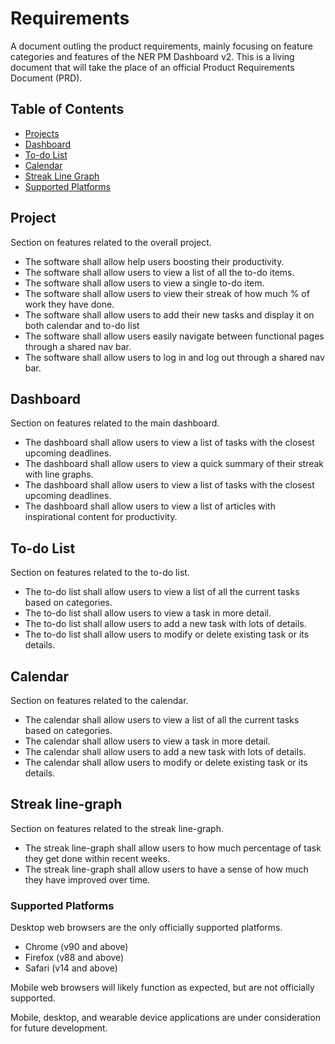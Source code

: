 # Requirements

A document outling the product requirements, mainly focusing on feature categories and features of the NER PM Dashboard v2.
This is a living document that will take the place of an official Product Requirements Document (PRD).

## Table of Contents

- [Projects](https://github.com/Levent-Batakci/Gamified-Calendar/blob/main/Docs/Requirements.md#projects)
- [Dashboard](https://github.com/Levent-Batakci/Gamified-Calendar/blob/main/Docs/Requirements.md#dashboard)
- [To-do List](https://github.com/Levent-Batakci/Gamified-Calendar/blob/main/Docs/Requirements.md#to-do-list)
- [Calendar](https://github.com/Levent-Batakci/Gamified-Calendar/blob/main/Docs/Requirements.md#calendar)
- [Streak Line Graph](https://github.com/Levent-Batakci/Gamified-Calendar/blob/main/Docs/Requirements.md#streak-line-graph)
- [Supported Platforms](https://github.com/Levent-Batakci/Gamified-Calendar/blob/main/Docs/Requirements.md#supported-platforms)

## Project

Section on features related to the overall project.

- The software shall allow help users boosting their productivity.
- The software shall allow users to view a list of all the to-do items.
- The software shall allow users to view a single to-do item.
- The software shall allow users to view their streak of how much % of work they have done.
- The software shall allow users to add their new tasks and display it on both calendar and to-do list
- The software shall allow users easily navigate between functional pages through a shared nav bar.
- The software shall allow users to log in and log out through a shared nav bar.

## Dashboard

Section on features related to the main dashboard.

- The dashboard shall allow users to view a list of tasks with the closest upcoming deadlines.
- The dashboard shall allow users to view a quick summary of their streak with line graphs.
- The dashboard shall allow users to view a list of tasks with the closest upcoming deadlines.
- The dashboard shall allow users to view a list of articles with inspirational content for productivity.

## To-do List

Section on features related to the to-do list.

- The to-do list shall allow users to view a list of all the current tasks based on categories.
- The to-do list shall allow users to view a task in more detail.
- The to-do list shall allow users to add a new task with lots of details.
- The to-do list shall allow users to modify or delete existing task or its details.

## Calendar

Section on features related to the calendar.

- The calendar shall allow users to view a list of all the current tasks based on categories.
- The calendar shall allow users to view a task in more detail.
- The calendar shall allow users to add a new task with lots of details.
- The calendar shall allow users to modify or delete existing task or its details.

## Streak line-graph

Section on features related to the streak line-graph.

- The streak line-graph shall allow users to how much percentage of task they get done within recent weeks.
- The streak line-graph shall allow users to have a sense of how much they have improved over time.

### Supported Platforms

Desktop web browsers are the only officially supported platforms.

- Chrome (v90 and above)
- Firefox (v88 and above)
- Safari (v14 and above)

Mobile web browsers will likely function as expected, but are not officially supported.

Mobile, desktop, and wearable device applications are under consideration for future development.
